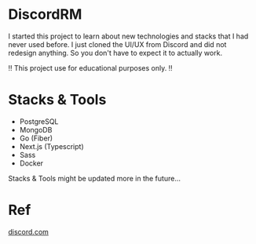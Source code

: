 # DiscordRM

I started this project to learn about new technologies and stacks that I had never used before.
I just cloned the UI/UX from Discord and did not redesign anything. So you don't have to expect it to actually work.

‼️ This project use for educational purposes only. ‼️

# Stacks & Tools

- PostgreSQL
- MongoDB
- Go (Fiber)
- Next.js (Typescript)
- Sass
- Docker

Stacks & Tools might be updated more in the future...

# Ref

[discord.com](https://discord.com/)
